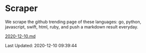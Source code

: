 # Scraper

We scrape the github trending page of these languages: go, python, javascript, swift, html, ruby, and push a markdown result everyday.

[2020-12-10.md](https://github.com/henson/Scraper/blob/master/2020-12-10.md)

Last Updated: 2020-12-10 09:39:44